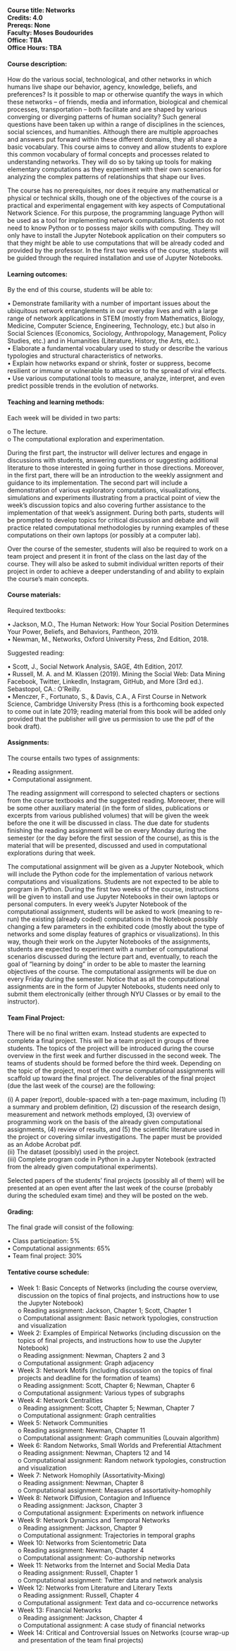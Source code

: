 **Course title: Networks**<br />
**Credits: 4.0**<br />
**Prereqs: None**<br /> 
**Faculty: Moses Boudourides**<br />
**Office: TBA**<br />
**Office Hours: TBA**

<h4>Course description:</h4>

How do the various social, technological, and other networks in which humans live shape our behavior, agency, knowledge, beliefs, and preferences? Is it possible to map or otherwise quantify the ways in which these networks – of friends, media and information, biological and chemical processes, transportation – both facilitate and are shaped by various converging or diverging patterns of human sociality? Such general questions have been taken up within a range of disciplines in the sciences, social sciences, and humanities. Although there are multiple approaches and answers put forward within these different domains, they all share a basic vocabulary. This course aims to convey and allow students to explore this common vocabulary of formal concepts and processes related to understanding networks. They will do so by taking up tools for making elementary computations as they experiment with their own scenarios for analyzing the complex patterns of relationships that shape our lives. 

The course has no prerequisites, nor does it require any mathematical or physical or technical skills, though one of the objectives of the course is a practical and experimental engagement with key aspects of Computational Network Science. For this purpose, the programming language Python will be used as a tool for implementing network computations. Students do not need to know Python or to possess major skills with computing. They will only have to install the Jupyter Notebook application on their computers so that they might be able to use computations that will be already coded and provided by the professor. In the first two weeks of the course, students will be guided through the required installation and use of Jupyter Notebooks.

<h4>Learning outcomes:</h4>

By the end of this course, students will be able to:

•	Demonstrate familiarity with a number of important issues about the ubiquitous network entanglements in our everyday lives and with a large range of network applications in STEM (mostly from Mathematics, Biology, Medicine, Computer Science, Engineering, Technology, etc.) but also in Social Sciences (Economics, Sociology, Anthropology, Management, Policy Studies, etc.) and in Humanities (Literature, History, the Arts, etc.).
<br />
•	Elaborate a fundamental vocabulary used to study or describe the various typologies and structural characteristics of networks.
<br />
•	Explain how networks expand or shrink, foster or suppress, become resilient or immune or vulnerable to attacks or to the spread of viral effects.
<br />
•	Use various computational tools to measure, analyze, interpret, and even predict possible trends in the evolution of networks.

<h4>Teaching and learning methods:</h4>

Each week will be divided in two parts: 

  o	The lecture.<br />
  o	The computational exploration and experimentation.

During the first part, the instructor will deliver lectures and engage in discussions with students, answering questions or suggesting additional literature to those interested in going further in those directions. Moreover, in the first part, there will be an introduction to the weekly assignment and guidance to its implementation. The second part will include a demonstration of various exploratory computations, visualizations, simulations and experiments illustrating from a practical point of view the week’s discussion topics and also covering further assistance to the implementation of that week’s assignment. During both parts, students will be prompted to develop topics for critical discussion and debate and will practice related computational methodologies by running examples of these computations on their own laptops (or possibly at a computer lab). 

Over the course of the semester, students will also be required to work on a team project and present it in front of the class on the last day of the course. They will also be asked to submit individual written reports of their project in order to achieve a deeper understanding of and ability to explain the course’s main concepts.  

<h4>Course materials:</h4>

Required textbooks:

•	Jackson, M.O., The Human Network: How Your Social Position Determines Your Power, Beliefs, and Behaviors, Pantheon, 2019.<br />
•	Newman, M., Networks, Oxford University Press, 2nd Edition, 2018.

Suggested reading:

•	Scott, J., Social Network Analysis, SAGE, 4th Edition, 2017.<br />
•	Russell, M. A. and M. Klassen (2019). Mining the Social Web: Data Mining Facebook, Twitter, LinkedIn, Instagram, GitHub, and More (3rd ed.). Sebastopol, CA.: O'Reilly.<br />
•	Menczer, F., Fortunato, S., & Davis, C.A., A First Course in Network Science, Cambridge University Press (this is a forthcoming book expected to come out in late 2019; reading material from this book will be added only provided that the publisher will give us permission to use the pdf of the book draft). 

<h4>Assignments:</h4>

The course entails two types of assignments:

•	Reading assignment.<br />
•	Computational assignment.

The reading assignment will correspond to selected chapters or sections from the course textbooks and the suggested reading. Moreover, there will be some other auxiliary material (in the form of slides, publications or excerpts from various published volumes) that will be given the week before the one it will be discussed in class. The due date for students finishing the reading assignment will be on every Monday during the semester (or the day before the first session of the course), as this is the material that will be presented, discussed and used in computational explorations during that week.

The computational assignment will be given as a Jupyter Notebook, which will include the Python code for the implementation of various network computations and visualizations. Students are not expected to be able to program in Python. During the first two weeks of the course, instructions will be given to install and use Jupyter Notebooks in their own laptops or personal computers. In every week’s Jupyter Notebook of the computational assignment, students will be asked to work (meaning to re-run) the existing (already coded) computations in the Notebook possibly changing a few parameters in the exhibited code (mostly about the type of networks and some display features of graphics or visualizations). In this way, though their work on the Jupyter Notebooks of the assignments, students are expected to experiment with a number of computational scenarios discussed during the lecture part and, eventually, to reach the goal of “learning by doing” in order to be able to master the learning objectives of the course. The computational assignments will be due on every Friday during the semester. Notice that as all the computational assignments are in the form of Jupyter Notebooks, students need only to submit them electronically (either through NYU Classes or by email to the instructor).

<h4>Team Final Project:</h4>

There will be no final written exam. Instead students are expected to complete a final project. This will be a team project in groups of three students. The topics of the project will be introduced during the course overview in the first week and further discussed in the second week. The teams of students should be formed before the third week. Depending on the topic of the project, most of the course computational assignments will scaffold up toward the final project. The deliverables of the final project (due the last week of the course) are the following:

(i)	A paper (report), double-spaced with a ten-page maximum, including (1) a summary and problem definition, (2) discussion of the research design, measurement and network methods employed, (3) overview of programming work on the basis of the already given computational assignments, (4) review of results, and (5) the scientific literature used in the project or covering similar investigations. The paper must be provided as an Adobe Acrobat pdf.<br />
(ii)	The dataset (possibly) used in the project.<br />
(iii)	Complete program code in Python in a Jupyter Notebook (extracted from the already given computational experiments). 

Selected papers of the students’ final projects (possibly all of them) will be presented at an open event after the last week of the course (probably during the scheduled exam time) and they will be posted on the web.

<h4>Grading:</h4>

The final grade will consist of the following:

•	Class participation: 5%<br />
•	Computational assignments: 65%<br />
•	Team final project: 30%

<h4>Tentative course schedule:</h4>

*	Week 1: Basic Concepts of Networks (including the course overview, discussion on the topics of final projects, and instructions how to use the Jupyter Notebook)<br />
  o	Reading assignment: Jackson, Chapter 1; Scott, Chapter 1<br />
  o	Computational assignment: Basic network typologies, construction and visualization <br />
*	Week 2: Examples of Empirical Networks (including discussion on the topics of final projects, and instructions how to use the Jupyter Notebook)<br />
  o	Reading assignment: Newman, Chapters 2 and 3 <br />
  o	Computational assignment: Graph adjacency<br />
*	Week 3: Network Motifs (including discussion on the topics of final projects and deadline for the formation of teams)<br />
  o	Reading assignment: Scott, Chapter 6; Newman, Chapter 6<br />
  o	Computational assignment: Various types of subgraphs<br />
*	Week 4: Network Centralities <br />
  o	Reading assignment: Scott, Chapter 5; Newman, Chapter 7<br />
  o	Computational assignment: Graph centralities<br />
*	Week 5: Network Communities <br />
  o	Reading assignment: Newman, Chapter 11<br />
  o	Computational assignment: Graph communities (Louvain algorithm)<br />
*	Week 6: Random Networks, Small Worlds and Preferential Attachment <br />
  o	Reading assignment: Newman, Chapters 12 and 14<br />
  o	Computational assignment: Random network typologies, construction and visualization<br />
*	Week 7: Network Homophily (Assortativity-Mixing) <br />
  o	Reading assignment: Newman, Chapter 8<br />
  o	Computational assignment: Measures of assortativity-homophily<br />
*	Week 8: Network Diffusion, Contagion and Influence <br />
  o	Reading assignment: Jackson, Chapter 3<br />
  o	Computational assignment: Experiments on network influence<br />
*	Week 9: Network Dynamics and Temporal Networks <br />
  o	Reading assignment: Jackson, Chapter 9<br />
  o	Computational assignment: Trajectories in temporal graphs<br />
*	Week 10: Networks from Scientometric Data <br />
  o	Reading assignment: Newman, Chapter 4<br />
  o	Computational assignment: Co-authorship networks<br />
*	Week 11: Networks from the Internet and Social Media Data <br />
  o	Reading assignment: Russell, Chapter 1<br />
  o	Computational assignment: Twitter data and network analysis<br />
*	Week 12: Networks from Literature and Literary Texts <br />
  o	Reading assignment: Russell, Chapter 4<br />
  o	Computational assignment: Text data and co-occurrence networks<br />
*	Week 13: Financial Networks <br />
  o	Reading assignment: Jackson, Chapter 4<br />
  o	Computational assignment: A case study of financial networks<br />
*	Week 14: Critical and Controversial Issues on Networks (course wrap-up and presentation of the team final projects)
